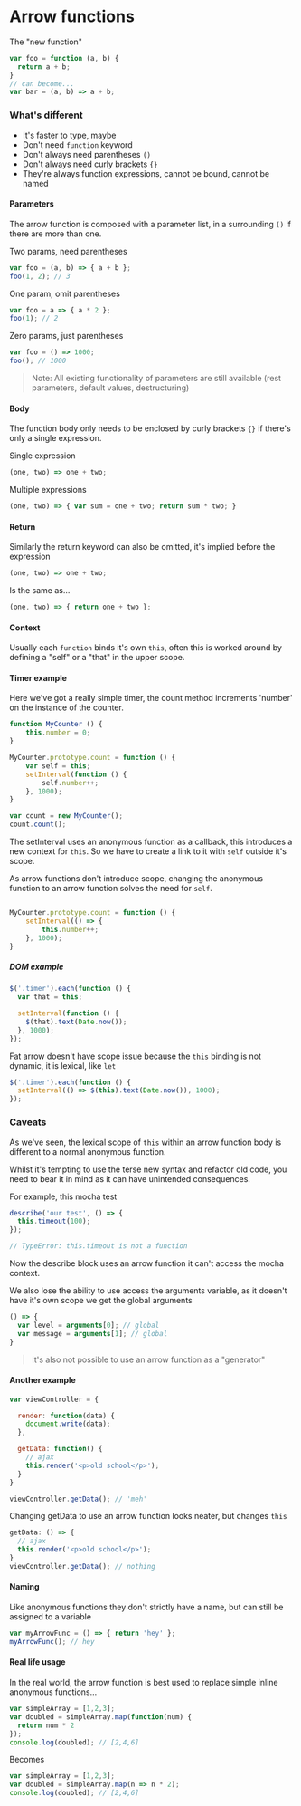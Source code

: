 # Arrow functions

The "new function"

```javascript
var foo = function (a, b) {
  return a + b;
}
// can become...
var bar = (a, b) => a + b;
```

### What's different

- It's faster to type, maybe
- Don't need ```function``` keyword
- Don't always need parentheses `()`
- Don't always need curly brackets `{}`
- They're always function expressions, cannot be bound, cannot be named

#### Parameters
The arrow function is composed with a parameter list, in a surrounding ```()``` if there are more than one.

Two params, need parentheses
```javascript
var foo = (a, b) => { a + b };
foo(1, 2); // 3
```
One param, omit parentheses
```javascript
var foo = a => { a * 2 };
foo(1); // 2
```
Zero params, just parentheses
```javascript
var foo = () => 1000;
foo(); // 1000
```

> Note: All existing functionality of parameters are still available (rest parameters, default values, destructuring)

#### Body

The function body only needs to be enclosed by curly brackets ```{}``` if there's only a single expression.

Single expression
```javascript
(one, two) => one + two;
```

Multiple expressions
```javascript
(one, two) => { var sum = one + two; return sum * two; }
```

#### Return

Similarly the return keyword can also be omitted, it's implied before the expression
```javascript
(one, two) => one + two;
```
Is the same as...
```javascript
(one, two) => { return one + two };
```


#### Context

Usually each ```function``` binds it's own ```this```, often this is worked around by defining a "self" or a "that" in the upper scope.

#### Timer example

Here we've got a really simple timer, the count method increments 'number' on the instance of the counter.
```javascript
function MyCounter () {
    this.number = 0;
}

MyCounter.prototype.count = function () {
    var self = this;
    setInterval(function () {
        self.number++;
    }, 1000);
}

var count = new MyCounter();
count.count();
```

The setInterval uses an anonymous function as a callback, this introduces a new context for `this`. So we have to create a link to it with `self` outside it's scope.

As arrow functions don't introduce scope, changing the anonymous function to an arrow function solves the need for `self`.

```javascript

MyCounter.prototype.count = function () {
    setInterval(() => {
        this.number++;
    }, 1000);
}
```

##### DOM example

```javascript
$('.timer').each(function () {
  var that = this;

  setInterval(function () {
    $(that).text(Date.now());
  }, 1000);
});

```

Fat arrow doesn't have scope issue because the ```this``` binding is not dynamic, it is lexical, like ```let```

```javascript
$('.timer').each(function () {
  setInterval(() => $(this).text(Date.now()), 1000);
});
```

### Caveats

As we've seen, the lexical scope of ```this``` within an arrow function body is different to a normal anonymous function.

Whilst it's tempting to use the terse new syntax and refactor old code, you need to bear it in mind as it can have unintended consequences.

For example, this mocha test
```javascript
describe('our test', () => {
  this.timeout(100);
});

// TypeError: this.timeout is not a function
```

Now the describe block uses an arrow function it can't access the mocha context.

We also lose the ability to use access the arguments variable, as it doesn't have it's own scope we get the global arguments

```javascript
() => {
  var level = arguments[0]; // global
  var message = arguments[1]; // global
}
```

> It's also not possible to use an arrow function as a "generator"

#### Another example
```javascript
var viewController = {

  render: function(data) {
    document.write(data);
  },

  getData: function() {
    // ajax
    this.render('<p>old school</p>');
  }
}

viewController.getData(); // 'meh'
```

Changing getData to use an arrow function looks neater, but changes ```this```
```javascript
getData: () => {
  // ajax
  this.render('<p>old school</p>');
}
viewController.getData(); // nothing
```

#### Naming

Like anonymous functions they don't strictly have a name, but can still be assigned to a variable
```javascript
var myArrowFunc = () => { return 'hey' };
myArrowFunc(); // hey
```

#### Real life usage

In the real world, the arrow function is best used to replace simple inline anonymous functions...

```javascript
var simpleArray = [1,2,3];
var doubled = simpleArray.map(function(num) {
  return num * 2
});
console.log(doubled); // [2,4,6]
```

Becomes

```javascript
var simpleArray = [1,2,3];
var doubled = simpleArray.map(n => n * 2);
console.log(doubled); // [2,4,6]
```
